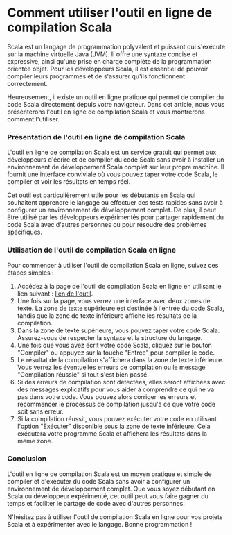 Comment utiliser l'outil en ligne de compilation Scala
======================================================

Scala est un langage de programmation polyvalent et puissant qui s'exécute sur la machine virtuelle Java (JVM). Il offre une syntaxe concise et expressive, ainsi qu'une prise en charge complète de la programmation orientée objet. Pour les développeurs Scala, il est essentiel de pouvoir compiler leurs programmes et de s'assurer qu'ils fonctionnent correctement.

Heureusement, il existe un outil en ligne pratique qui permet de compiler du code Scala directement depuis votre navigateur. Dans cet article, nous vous présenterons l'outil en ligne de compilation Scala et vous montrerons comment l'utiliser.

### Présentation de l'outil en ligne de compilation Scala

L'outil en ligne de compilation Scala est un service gratuit qui permet aux développeurs d'écrire et de compiler du code Scala sans avoir à installer un environnement de développement Scala complet sur leur propre machine. Il fournit une interface conviviale où vous pouvez taper votre code Scala, le compiler et voir les résultats en temps réel.

Cet outil est particulièrement utile pour les débutants en Scala qui souhaitent apprendre le langage ou effectuer des tests rapides sans avoir à configurer un environnement de développement complet. De plus, il peut être utilisé par les développeurs expérimentés pour partager rapidement du code Scala avec d'autres personnes ou pour résoudre des problèmes spécifiques.

### Utilisation de l'outil de compilation Scala en ligne

Pour commencer à utiliser l'outil de compilation Scala en ligne, suivez ces étapes simples :

1. Accédez à la page de l'outil de compilation Scala en ligne en utilisant le lien suivant : [lien de l'outil](https://www.onlinecalculatorsfree.com/fr/tools/compile-scala-online.html).
2. Une fois sur la page, vous verrez une interface avec deux zones de texte. La zone de texte supérieure est destinée à l'entrée du code Scala, tandis que la zone de texte inférieure affiche les résultats de la compilation.
3. Dans la zone de texte supérieure, vous pouvez taper votre code Scala. Assurez-vous de respecter la syntaxe et la structure du langage.
4. Une fois que vous avez écrit votre code Scala, cliquez sur le bouton "Compiler" ou appuyez sur la touche "Entrée" pour compiler le code.
5. Le résultat de la compilation s'affichera dans la zone de texte inférieure. Vous verrez les éventuelles erreurs de compilation ou le message "Compilation réussie" si tout s'est bien passé.
6. Si des erreurs de compilation sont détectées, elles seront affichées avec des messages explicatifs pour vous aider à comprendre ce qui ne va pas dans votre code. Vous pouvez alors corriger les erreurs et recommencer le processus de compilation jusqu'à ce que votre code soit sans erreur.
7. Si la compilation réussit, vous pouvez exécuter votre code en utilisant l'option "Exécuter" disponible sous la zone de texte inférieure. Cela exécutera votre programme Scala et affichera les résultats dans la même zone.

### Conclusion

L'outil en ligne de compilation Scala est un moyen pratique et simple de compiler et d'exécuter du code Scala sans avoir à configurer un environnement de développement complet. Que vous soyez débutant en Scala ou développeur expérimenté, cet outil peut vous faire gagner du temps et faciliter le partage de code avec d'autres personnes.

N'hésitez pas à utiliser l'outil de compilation Scala en ligne pour vos projets Scala et à expérimenter avec le langage. Bonne programmation !